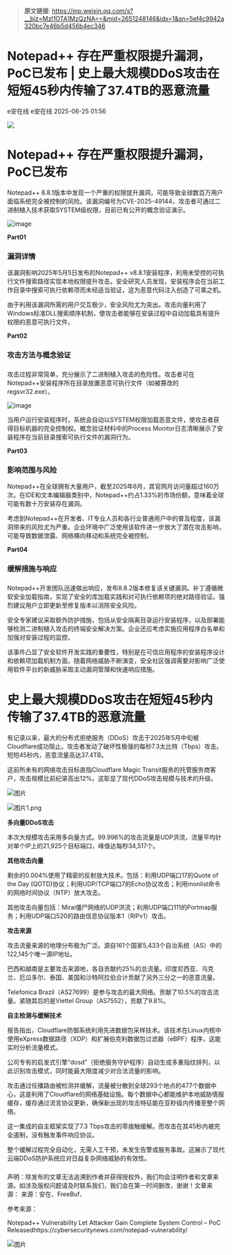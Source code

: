 > **原文链接**: https://mp.weixin.qq.com/s?__biz=MzI1OTA1MzQzNA==&mid=2651248146&idx=1&sn=5ef4c9942a320bc7e46b5d456b4ec346

#  Notepad++ 存在严重权限提升漏洞，PoC已发布 | 史上最大规模DDoS攻击在短短45秒内传输了37.4TB的恶意流量  
e安在线  e安在线   2025-06-25 01:56  
  
![](https://mmbiz.qpic.cn/sz_mmbiz_png/1Y08O57sHWiahTldalExhOyzXNMO6kcO7ULmiclhSZfg8zVMLHEMUGBu3lBjFbjib8vsYDZzplofMSC7epkHHWpibw/640?wx_fmt=png&from=appmsg "")  
# Notepad++ 存在严重权限提升漏洞，PoC已发布  
  
Notepad++ 8.8.1版本中发现一个严重的权限提升漏洞，可能导致全球数百万用户面临系统完全被控制的风险。该漏洞编号为CVE-2025-49144，攻击者可通过二进制植入技术获取SYSTEM级权限，目前已有公开的概念验证演示。  
  
  
![image](https://mmbiz.qpic.cn/mmbiz_jpg/qq5rfBadR38LEqIgxpLGJtu8bNZDFVwZicoV0ibgHPxWTOibyRus4K8Qvhde1j3D9mzJiceRtKP01UibYdJibE8QkQzA/640?wx_fmt=jpeg&from=appmsg "")  
  
  
**Part01**  
### 漏洞详情  
  
  
该漏洞影响2025年5月5日发布的Notepad++ v8.8.1安装程序，利用未受控的可执行文件搜索路径实现本地权限提升攻击。安全研究人员发现，安装程序会在当前工作目录中搜索可执行依赖项而未经适当验证，这为恶意代码注入创造了可乘之机。  
  
  
由于利用该漏洞所需的用户交互极少，安全风险尤为突出。攻击向量利用了Windows标准DLL搜索顺序机制，使攻击者能够在安装过程中自动加载具有提升权限的恶意可执行文件。  
  
  
**Part02**  
### 攻击方法与概念验证  
###   
  
攻击过程非常简单，充分展示了二进制植入攻击的危险性。攻击者可在Notepad++安装程序所在目录放置恶意可执行文件（如被篡改的regsvr32.exe）。  
  
  
![image](https://mmbiz.qpic.cn/mmbiz_jpg/qq5rfBadR38LEqIgxpLGJtu8bNZDFVwZibjf8ZiccZZE9nPwia5FmJiaI2FF23EnYnkE24icj3D2Q1Bbf3VrEDaTtrw/640?wx_fmt=jpeg&from=appmsg "")  
  
  
当用户运行安装程序时，系统会自动以SYSTEM权限加载恶意文件，使攻击者获得目标机器的完全控制权。概念验证材料中的Process Monitor日志清晰展示了安装程序在当前目录搜索可执行文件的漏洞行为。  
  
  
**Part03**  
### 影响范围与风险  
  
  
Notepad++在全球拥有大量用户，截至2025年6月，其官网月访问量超过160万次。在IDE和文本编辑器类别中，Notepad++约占1.33%的市场份额，意味着全球可能有数十万安装存在漏洞。  
  
  
考虑到Notepad++在开发者、IT专业人员和各行业普通用户中的普及程度，该漏洞带来的风险尤为严重。企业环境中广泛使用该软件进一步放大了潜在攻击影响，可能导致数据泄露、网络横向移动和系统完全被控制。  
  
  
**Part04**  
### 缓解措施与响应  
###   
  
Notepad++开发团队迅速做出响应，发布8.8.2版本修复该关键漏洞。补丁遵循微软安全加载指南，实现了安全的库加载实践和对可执行依赖项的绝对路径验证。强烈建议用户立即更新至修复版本以消除安全风险。  
  
  
安全专家建议采取额外防护措施，包括从安全隔离目录运行安装程序，以及部署能够检测二进制植入攻击的终端安全解决方案。企业还应考虑实施应用程序白名单和加强对安装过程的监控。  
  
  
该事件凸显了安全软件开发实践的重要性，特别是在可信应用程序的安装程序设计和依赖项加载机制方面。随着网络威胁不断演变，安全社区强调需要对影响广泛使用软件平台的新威胁采取主动漏洞管理和快速响应措施。  
  
# 史上最大规模DDoS攻击在短短45秒内传输了37.4TB的恶意流量  
  
有记录以来，最大的分布式拒绝服务（DDoS）攻击于2025年5月中旬被Cloudflare成功阻止。攻击者发动了破坏性极强的每秒7.3太比特（Tbps）攻击。短短45秒内，恶意流量高达37.4TB。  
  
  
这前所未有的网络攻击目标直指Cloudflare Magic Transit服务的托管服务商客户，攻击规模比前纪录高出12%。这彰显了现代DDoS攻击规模与技术的升级。  
  
![图片](https://mmbiz.qpic.cn/mmbiz_gif/5eH7xATwT39KsUtic3YDvP3Sdq7OiaEqsVPPtlUYvhRoqWhTSpE7Z7L7EbDQE4okZR4icybKcNfCacJtOa6VxrfuA/640?wx_fmt=gif&from=appmsg&wxfrom=13&tp=wxpic "")  
  
  
![图片1.png](https://mmbiz.qpic.cn/mmbiz_png/5eH7xATwT39KsUtic3YDvP3Sdq7OiaEqsV0Lia5MHHTPU3sgQ6ibVtMToFxeRIhy5R7gCOjVicpNFRYZ6OChgM3XPlQ/640?wx_fmt=png&from=appmsg&wxfrom=13&tp=wxpic "")  
  
  
**多向量DDoS攻击**  
  
  
  
  
本次大规模攻击采用多向量方式。99.996%的攻击流量是UDP洪流，流量平均针对单个IP上的21,925个目标端口，峰值达每秒34,517个。  
  
  
**其他攻击向量**  
  
  
  
  
剩余的0.004%使用了精密的反射放大技术。包括：利用UDP端口17的Quote of the Day (QOTD)协议；利用UDP/TCP端口7的Echo协议攻击；利用monlist命令的网络时间协议（NTP）放大攻击。  
  
  
其他攻击向量包括：Mirai僵尸网络的UDP洪流；利用UDP端口111的Portmap服务；利用UDP端口520的路由信息协议版本1（RIPv1）攻击。  
  
  
**攻击来源**  
  
  
  
  
攻击流量来源的地理分布极为广泛。源自161个国家5,433个自治系统（AS）中的122,145个唯一源IP地址。  
  
  
巴西和越南是主要攻击来源地，各自贡献约25%的总流量。印度尼西亚、乌克兰、厄瓜多尔、泰国、美国和沙特阿拉伯合计贡献了另外三分之一的恶意流量。  
  
  
Telefonica Brazil（AS27699）是参与攻击的最大网络。贡献了10.5%的攻击流量。紧随其后的是Viettel Group（AS7552），贡献了9.8%。  
  
  
**自主检测与缓解技术**  
  
  
  
  
报告指出，Cloudflare防御系统利用先进数据包采样技术。该技术在Linux内核中使用eXpress数据路径（XDP）和扩展伯克利数据包过滤器（eBPF）程序，这能实时分析流量模式。  
  
  
公司专有的启发式引擎“dosd”（拒绝服务守护程序）自动生成多重指纹排列，以此识别攻击模式，同时能最大限度减少对合法流量的影响。  
  
  
攻击通过任播路由被检测并缓解，流量被分散到全球293个地点的477个数据中心，这是利用了Cloudflare的网络基础设施。每个数据中心都能维护本地威胁情报缓存，缓存通过流言协议更新，确保新出现的攻击特征能在亚秒级内传播至整个网络。  
  
  
这一集成的自主框架实现了7.3 Tbps攻击的零接触缓解。而攻击在其45秒内被完全遏制，没有触发事件响应协议。  
  
  
整个缓解过程完全自动化，无需人工干预，未发生告警或服务事故。这展示了现代云端DDoS防护系统应对日益复杂网络威胁的有效性。  
###   
  
  
  
声明：除发布的文章无法追溯到作者并获得授权外，我们均会注明作者和文章来源。如涉及版权问题请及时联系我们，我们会在第一时间删改，谢谢！文章来源： 来源：安在、FreeBuf、  
  
参考来源：  
  
Notepad++ Vulnerability Let Attacker Gain Complete System Control – PoC Releasedhttps://cybersecuritynews.com/notepad-vulnerability/  
  
  
  
  
![图片](https://mmbiz.qpic.cn/sz_mmbiz_jpg/1Y08O57sHWiaM9uv5Q89hYMT8zuKQtQYuvSPy0HyyLwRShZOMcoGgoBy6qiatgDhW3UhCXGVXiaEbS8ANmZwViaMAw/640?wx_fmt=jpeg&from=appmsg&wxfrom=5&wx_lazy=1&wx_co=1&tp=wxpic "")  
  
  
